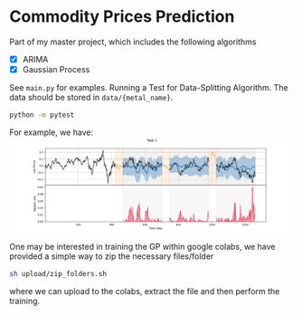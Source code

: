 # Commodity Prices Prediction
Part of my master project, which includes the following algorithms 

- [x] ARIMA
- [x] Gaussian Process

See `main.py` for examples. Running a Test for Data-Splitting Algorithm. The data should be stored in `data/{metal_name}`.

```sh
python -m pytest
```

For example, we have:
![alt text](img/walk_forward.png)

One may be interested in training the GP within google colabs, we have provided a simple way to zip the necessary files/folder

```sh
sh upload/zip_folders.sh
```
where we can upload to the colabs, extract the file and then perform the training.